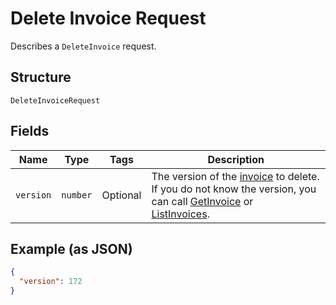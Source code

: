 
# Delete Invoice Request

Describes a `DeleteInvoice` request.

## Structure

`DeleteInvoiceRequest`

## Fields

| Name | Type | Tags | Description |
|  --- | --- | --- | --- |
| `version` | `number` | Optional | The version of the [invoice](/doc/models/invoice.md) to delete.<br>If you do not know the version, you can call [GetInvoice](/doc/api/invoices.md#get-invoice) or<br>[ListInvoices](/doc/api/invoices.md#list-invoices). |

## Example (as JSON)

```json
{
  "version": 172
}
```

